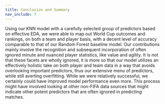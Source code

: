 ```yaml
---
title: Conclusion and Summary
nav_include: 7
---
```


Using our KNN model with a carefully selected group of predictors based on effective EDA, we were able to map out World Cup outcomes and rankings, on both a team and player basis, with a decent level of accuracy comparable to that of our Random Forest baseline model. Our contributions mainly involve the recognition and subsequent incorporation of often ignored minute and nuanced player statistics, like value and agility. It is not that these facets are wholly ignored, it is more so that our model utilizes an effectively holistic take on both player and team data in a way that avoids overlooking important predictors, thus our extensive menu of predictors, while still averting overfitting. While we were relatively successful, we certainly could have improved model performance even more. This process might have involved looking at other non-FIFA data sources that might indicate other potent predictors that are often ignored in predicting matches.
